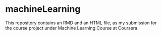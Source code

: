 # machineLearning

This repository contains an RMD and an HTML file, as my submission for the course project under Machine Learning Course at Coursera
